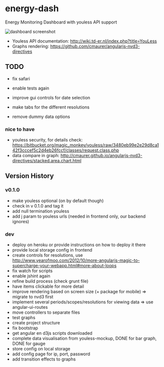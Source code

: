 energy-dash
===========

Energy Monitoring Dashboard with youless API support

![dashboard screenshot](https://dl.dropboxusercontent.com/u/30939008/remo/Screen%20Shot%202014-04-13%20at%2023.46.00.png)

* Youless API documentation: http://wiki.td-er.nl/index.php?title=YouLess
* Graphs rendering: https://github.com/cmaurer/angularjs-nvd3-directives


## TODO

* fix safari
* enable tests again
* improve gui controls for date selection

* make tabs for the different resolutions
* remove dummy data options

### nice to have

* youless security, for details check: https://bitbucket.org/magic_monkey/youless/raw/3480eb99e2e29d8ca142f3cccef5c2d4eb26fccf/classes/request.class.php
* data compare in graph: http://cmaurer.github.io/angularjs-nvd3-directives/stacked.area.chart.html

## Version History

### v0.1.0

* make youless optional (on by default though)
* check in v 0.1.0 and tag it
* add null termination youless
* add j param to youless urls (needed in frontend only, our backend ignores)

### dev

* deploy on heroku or provide instructions on how to deploy it there
* provide local storage config in frontend
* create controls for resolutions, use http://www.yearofmoo.com/2012/10/more-angularjs-magic-to-supercharge-your-webapp.html#more-about-loops
* fix watch for scripts
* enable jshint again
* refine build process (check grunt file)
* have items clickable for more detail
* improve rendering based on screen size (+ package for mobile) => migrate to nvd3 first
* implement several periods/scopes/resolutions for viewing data => use angular-ui-routes
* move controllers to separate files
* test graphs
* create project structure
* fix bootstrap
* get angular en d3js scripts downloaded
* complete data visualisation from youless-mockup, DONE for bar graph, DONE for gauge
* store config on local storage
* add config page for ip, port, password
* add transition effects to graphs
